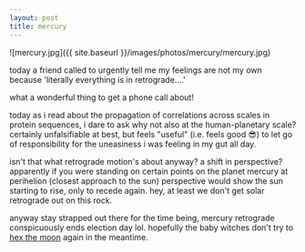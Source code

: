 ```yaml
---
layout: post
title: mercury
---
```


![mercury.jpg]({{ site.baseurl }}/images/photos/mercury/mercury.jpg)

today a friend called to urgently tell me my feelings are not my own because 'literally everything is in retrograde....' 

what a wonderful thing to get a phone call about!  

today as i read about the propagation of correlations across scales in protein sequences, i dare to ask why not also at the human-planetary scale?  certainly unfalsifiable at best, but feels "useful" (i.e. feels good 😎) to let go of responsibility for the uneasiness i was feeling in my gut all day.  

isn't that what retrograde motion's about anyway? a shift in perspective?  apparently if you were standing on certain points on the planet mercury at perihelion (closest approach to the sun) perspective would show the sun starting to rise, only to recede again.  hey, at least we don't get solar retrograde out on this rock.

anyway stay strapped out there for the time being, mercury retrograde conspicuously ends election day lol.  hopefully the baby witches don't try to [hex the moon](https://www.thecut.com/2020/07/some-tiktok-baby-witches-apparently-tried-to-hex-the-moon.html) again in the meantime.

